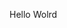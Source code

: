 Hello Wolrd















































































































































































































































































































































































































































































































































































































































































































































































































































































































































































































































































































































































































































































































































































































































































































































































































































































































































































































































































































































































































































































































































































































































































































































































































































































































































































































































































































































































































































































































































































































































































































































































































































































































































































































































































































































































































































































































































































































































































































































































































